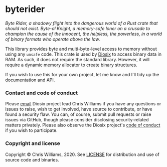 # byterider

_Byte Rider, a shadowy flight into the dangerous world of a Rust crate that should not exist. Byte-al Knight, a memory-safe loner on a crusade to champion the cause of the innocent, the helpless, the powerless, in a world of binary formats who operate above the law._

This library provides byte and multi-byte-level access to memory without using any `unsafe` code. This crate is used by [Diosix](https://diosix.org) to access binary data in RAM. As such, it does not require the standard library. However, it will require a dynamic memory allocator to create binary structures.

If you wish to use this for your own project, let me know and I'll tidy up the documentation and API.

### Contact and code of conduct <a name="contact"></a>

Please [email](mailto:diosix@tuta.io) Diosix project lead Chris Williams if you have any questions or issues to raise, wish to get involved, have source to contribute, or have found a security flaw. You can, of course, submit pull requests or raise issues via GitHub, though please consider disclosing security-related matters privately. Please also observe the Diosix project's [code of conduct](https://diosix.org/docs/conduct.html) if you wish to participate.

### Copyright and license <a name="copyright"></a>

Copyright &copy; Chris Williams, 2020. See [LICENSE](LICENSE) for distribution and use of source code and binaries.